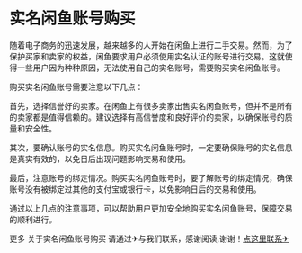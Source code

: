 # 实名闲鱼账号购买

随着电子商务的迅速发展，越来越多的人开始在闲鱼上进行二手交易。然而，为了保护买家和卖家的权益，闲鱼要求用户必须使用实名认证的账号进行交易。这就使得一些用户因为种种原因，无法使用自己的实名账号，需要购买实名闲鱼账号。

购买实名闲鱼账号需要注意以下几点：

首先，选择信誉好的卖家。在闲鱼上有很多卖家出售实名闲鱼账号，但并不是所有的卖家都是值得信赖的。建议选择有高信誉度和良好评价的卖家，以确保账号的质量和安全性。

其次，要确认账号的实名信息。购买实名闲鱼账号时，一定要确保账号的实名信息是真实有效的，以免日后出现问题影响交易和使用。

最后，注意账号的绑定情况。购买实名闲鱼账号时，要了解账号的绑定情况，确保账号没有被绑定过其他的支付宝或银行卡，以免影响日后的交易和使用。

通过以上几点的注意事项，可以帮助用户更加安全地购买实名闲鱼账号，保障交易的顺利进行。

更多 关于实名闲鱼账号购买 请通过✈与我们联系，感谢阅读,谢谢！[点这里联系✈](https://w.k02.cc)